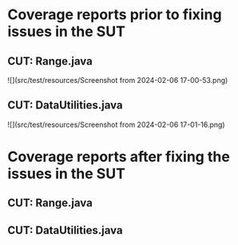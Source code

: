 # Coverage reports prior to fixing issues in the SUT
## CUT: Range.java
![](src/test/resources/Screenshot from 2024-02-06 17-00-53.png)
## CUT: DataUtilities.java
![](src/test/resources/Screenshot from 2024-02-06 17-01-16.png)

# Coverage reports after fixing the issues in the SUT
## CUT: Range.java
## CUT: DataUtilities.java